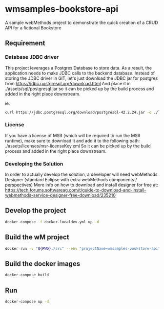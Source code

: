 # wmsamples-bookstore-api
A sample webMethods project to demonstrate the quick creation of a CRUD API for a fictional Bookstore

## Requirement

### Database JDBC driver

This project leverages a Postgres Database to store data.
As a result, the application needs to make JDBC calls to the backend database.
Instead of storing the JDBC driver in GIT, let's just download the JDBC jar for postgres from https://jdbc.postgresql.org/download.html
And place it in ./assets/sql/postgresql.jar so it can be picked up by the build process and added in the right place downstream.

ie.

```bash
curl https://jdbc.postgresql.org/download/postgresql-42.2.24.jar -o ./libs/postgresql.jar
```

### License

If you have a license of MSR (which will be required to run the MSR runtime), make sure to download it and add it to the following path:
./assets/licenses/msr-licenseKey.xml
So it can be picked up by the build process and added in the right place downstream.

### Developing the Solution

In order to actually develop the solution, a developer will need webMethods Designer (standard Eclipse with extra webMethods components / perspectives)
More info on how to download and install designer for free at: https://tech.forums.softwareag.com/t/guide-to-download-and-install-webmethods-service-designer-free-download/235210

## Develop the project

```bash
docker-compose -f docker-localdev.yml up -d
```

## Build the wM project

```bash
docker run -v "${PWD}:/src" --env "projectName=wmsamples-bookstore-api" harbor.saggs.cloud/library/webmethods-abe:dev-10.7-latest
```

## Build the docker images

```bash
docker-compose build
```

## Run

```bash
docker-compose up -d
```